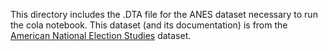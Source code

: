 This directory includes the .DTA file for the ANES dataset necessary to run the cola notebook. This dataset (and its documentation) is
from the [American National Election Studies](https://electionstudies.org/data-center/) dataset.
